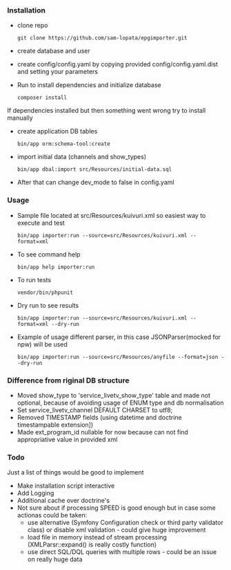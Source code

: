 ### Installation
 - clone repo
   ```
   git clone https://github.com/sam-lopata/epgimporter.git
   ```
 - create database and user
 
 - create config/config.yaml by copying provided config/config.yaml.dist and setting your parameters 
      
 - Run to install dependencies and initialize database 
   ```
   composer install
   ```
    
 If dependencies installed but then something went wrong try to install manually
 
 - create application DB tables
    ```
    bin/app orm:schema-tool:create
    ```
    
 - import initial data (channels and show_types)
    ```
    bin/app dbal:import src/Resources/initial-data.sql
    ```
    
 - After that can change dev_mode to false in config.yaml

### Usage
 - Sample file located at src/Resources/kuivuri.xml so easiest way to execute and test 
   ```
   bin/app importer:run --source=src/Resources/kuivuri.xml --format=xml
   ```
   
 - To see command help
   ```
   bin/app help importer:run 
   ```
    
 - To run tests
   ```
   vendor/bin/phpunit
   ```
  
  - Dry run to see results
    ```
    bin/app importer:run --source=src/Resources/kuivuri.xml --format=xml --dry-run
    ```
    
  - Example of usage different parser, in this case JSONParser(mocked for npw) will be used
    ```
    bin/app importer:run --source=src/Resources/anyfile --format=json --dry-run
    ```
 
### Difference from riginal DB structure
  - Moved show_type to 'service_livetv_show_type' table and made not optional, because of avoiding usage of ENUM type and db normalisation
  - Set service_livetv_channel DEFAULT CHARSET to utf8;
  - Removed TIMESTAMP fields (using datetime and doctrine timestampable extension])
  - Made ext_program_id nullable for now because can not find appropriative value in provided xml 

### Todo
Just a list of things would be good to implement
- Make installation script interactive 
- Add Logging
- Additional cache over doctrine's
- Not sure about if processing SPEED is good enough but in case some actionas could be taken:
    - use alternative (Symfony Configuration check or third party validator class) or disable xml validation - could give huge improvement
    - load file in memory instead of stream processing (XMLParsr::expand() is really costly function)
    - use direct SQL/DQL queries with multiple rows - could be an issue on really huge data
